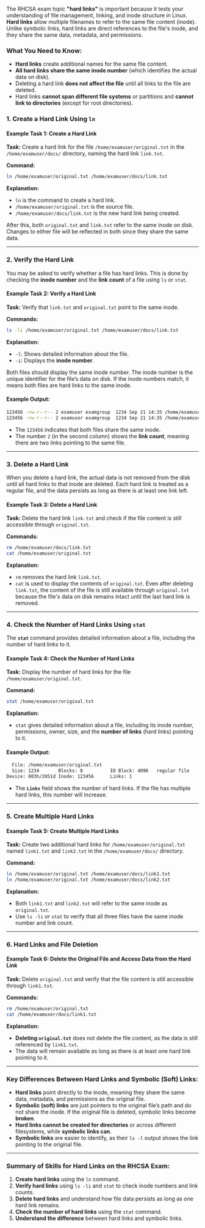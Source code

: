 The RHCSA exam topic **"hard links"** is important because it tests your understanding of file management, linking, and inode structure in Linux. **Hard links** allow multiple filenames to refer to the same file content (inode). Unlike symbolic links, hard links are direct references to the file's inode, and they share the same data, metadata, and permissions.

### What You Need to Know:
- **Hard links** create additional names for the same file content.
- **All hard links share the same inode number** (which identifies the actual data on disk).
- Deleting a hard link **does not affect the file** until all links to the file are deleted.
- Hard links **cannot span different file systems** or partitions and **cannot link to directories** (except for root directories).

### **1. Create a Hard Link Using `ln`**

#### **Example Task 1: Create a Hard Link**

**Task:** Create a hard link for the file `/home/examuser/original.txt` in the `/home/examuser/docs/` directory, naming the hard link `link.txt`.

**Command:**
```bash
ln /home/examuser/original.txt /home/examuser/docs/link.txt
```

**Explanation:**
- `ln` is the command to create a hard link.
- `/home/examuser/original.txt` is the source file.
- `/home/examuser/docs/link.txt` is the new hard link being created.

After this, both `original.txt` and `link.txt` refer to the same inode on disk. Changes to either file will be reflected in both since they share the same data.

---

### **2. Verify the Hard Link**

You may be asked to verify whether a file has hard links. This is done by checking the **inode number** and the **link count** of a file using `ls` or `stat`.

#### **Example Task 2: Verify a Hard Link**

**Task:** Verify that `link.txt` and `original.txt` point to the same inode.

**Commands:**
```bash
ls -li /home/examuser/original.txt /home/examuser/docs/link.txt
```

**Explanation:**
- `-l`: Shows detailed information about the file.
- `-i`: Displays the **inode number**.

Both files should display the same inode number. The inode number is the unique identifier for the file’s data on disk. If the inode numbers match, it means both files are hard links to the same inode.

#### **Example Output:**
```bash
123456 -rw-r--r-- 2 examuser examgroup  1234 Sep 21 14:35 /home/examuser/original.txt
123456 -rw-r--r-- 2 examuser examgroup  1234 Sep 21 14:35 /home/examuser/docs/link.txt
```

- The `123456` indicates that both files share the same inode.
- The number `2` (in the second column) shows the **link count**, meaning there are two links pointing to the same file.

---

### **3. Delete a Hard Link**

When you delete a hard link, the actual data is not removed from the disk until all hard links to that inode are deleted. Each hard link is treated as a regular file, and the data persists as long as there is at least one link left.

#### **Example Task 3: Delete a Hard Link**

**Task:** Delete the hard link `link.txt` and check if the file content is still accessible through `original.txt`.

**Commands:**
```bash
rm /home/examuser/docs/link.txt
cat /home/examuser/original.txt
```

**Explanation:**
- `rm` removes the hard link `link.txt`.
- `cat` is used to display the contents of `original.txt`. Even after deleting `link.txt`, the content of the file is still available through `original.txt` because the file's data on disk remains intact until the last hard link is removed.

---

### **4. Check the Number of Hard Links Using `stat`**

The **`stat`** command provides detailed information about a file, including the number of hard links to it.

#### **Example Task 4: Check the Number of Hard Links**

**Task:** Display the number of hard links for the file `/home/examuser/original.txt`.

**Command:**
```bash
stat /home/examuser/original.txt
```

**Explanation:**
- `stat` gives detailed information about a file, including its inode number, permissions, owner, size, and the **number of links** (hard links) pointing to it.

#### **Example Output:**
```bash
  File: /home/examuser/original.txt
  Size: 1234       Blocks: 8          IO Block: 4096   regular file
Device: 803h/2051d Inode: 123456      Links: 1
```

- The **`Links`** field shows the number of hard links. If the file has multiple hard links, this number will increase.

---

### **5. Create Multiple Hard Links**

#### **Example Task 5: Create Multiple Hard Links**

**Task:** Create two additional hard links for `/home/examuser/original.txt` named `link1.txt` and `link2.txt` in the `/home/examuser/docs/` directory.

**Command:**
```bash
ln /home/examuser/original.txt /home/examuser/docs/link1.txt
ln /home/examuser/original.txt /home/examuser/docs/link2.txt
```

**Explanation:**
- Both `link1.txt` and `link2.txt` will refer to the same inode as `original.txt`.
- Use `ls -li` or `stat` to verify that all three files have the same inode number and link count.

---

### **6. Hard Links and File Deletion**

#### **Example Task 6: Delete the Original File and Access Data from the Hard Link**

**Task:** Delete `original.txt` and verify that the file content is still accessible through `link1.txt`.

**Commands:**
```bash
rm /home/examuser/original.txt
cat /home/examuser/docs/link1.txt
```

**Explanation:**
- **Deleting `original.txt`** does not delete the file content, as the data is still referenced by `link1.txt`.
- The data will remain available as long as there is at least one hard link pointing to it.

---

### Key Differences Between Hard Links and Symbolic (Soft) Links:
- **Hard links** point directly to the inode, meaning they share the same data, metadata, and permissions as the original file.
- **Symbolic (soft) links** are just pointers to the original file’s path and do not share the inode. If the original file is deleted, symbolic links become **broken**.
- **Hard links cannot be created for directories** or across different filesystems, while **symbolic links can**.
- **Symbolic links** are easier to identify, as their `ls -l` output shows the link pointing to the original file.

---

### Summary of Skills for Hard Links on the RHCSA Exam:
1. **Create hard links** using the `ln` command.
2. **Verify hard links** using `ls -li` and `stat` to check inode numbers and link counts.
3. **Delete hard links** and understand how file data persists as long as one hard link remains.
4. **Check the number of hard links** using the `stat` command.
5. **Understand the difference** between hard links and symbolic links.